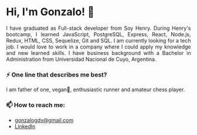 # Hi, I'm Gonzalo! 👋

<p align="justify">
I have graduated as Full-stack developer from Soy Henry. During Henry's bootcamp, I learned JavaScript, PostgreSQL, Express, React, Node.js, Redux, HTML, CSS, Sequelize, Git and SQL. I am currently looking for a tech job. I would love to work in a company where I could apply my knowledge and new learned skills. I have business background with a Bachelor in Administration from Universidad Nacional de Cuyo, Argentina.
</p>  

### ⚡ One line that describes me best? 
I am father of one, vegan🌱, enthusiastic runner and amateur chess player.

### 📫 How to reach me:
- gonzalogdv@gmail.com
- [LinkedIn](https://www.linkedin.com/in/gonzalogdv/)
